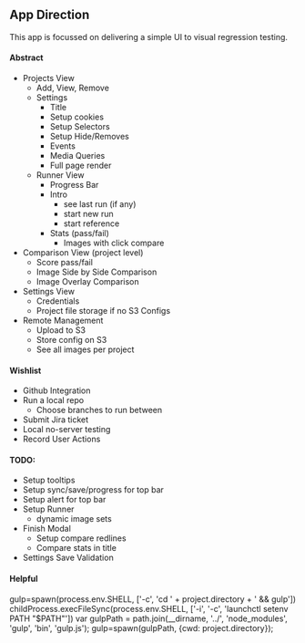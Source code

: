## App Direction

This app is focussed on delivering a simple UI to visual regression testing.

#### Abstract

  * Projects View
    * Add, View, Remove
    * Settings
      * Title
      * Setup cookies
      * Setup Selectors
      * Setup Hide/Removes
      * Events
      * Media Queries
      * Full page render
    * Runner View
      * Progress Bar
      * Intro
        * see last run (if any)
        * start new run
        * start reference
      * Stats (pass/fail)
        * Images with click compare
  * Comparison View (project level)
    * Score pass/fail
    * Image Side by Side Comparison
    * Image Overlay Comparison
  * Settings View
    * Credentials
    * Project file storage if no S3 Configs
  * Remote Management
    * Upload to S3
    * Store config on S3
    * See all images per project


#### Wishlist

  * Github Integration
  * Run a local repo
    * Choose branches to run between
  * Submit Jira ticket
  * Local no-server testing
  * Record User Actions


#### TODO:

  * Setup tooltips
  * Setup sync/save/progress for top bar
  * Setup alert for top bar
  * Setup Runner
    * dynamic image sets
  * Finish Modal
    * Setup compare redlines
    * Compare stats in title
  * Settings Save Validation


#### Helpful

gulp=spawn(process.env.SHELL, ['-c', 'cd ' + project.directory + ' && gulp'])
childProcess.execFileSync(process.env.SHELL, ['-i', '-c', 'launchctl setenv PATH "$PATH"'])
var gulpPath = path.join(__dirname, '../', 'node_modules', 'gulp', 'bin', 'gulp.js');
gulp=spawn(gulpPath, {cwd: project.directory});
